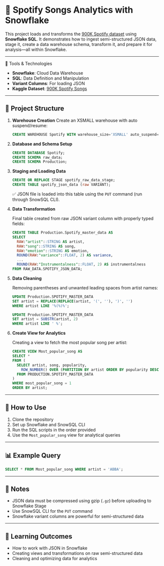 
# 🎵 Spotify Songs Analytics with Snowflake

This project loads and transforms the [900K Spotify dataset](https://www.kaggle.com/datasets/devdope/900k-spotify/data) using **Snowflake SQL**. It demonstrates how to ingest semi-structured JSON data, stage it, create a data warehouse schema, transform it, and prepare it for analysis—all within Snowflake.

---

 🔧 Tools & Technologies

* **Snowflake**: Cloud Data Warehouse
* **SQL**: Data Definition and Manipulation
* **Variant Columns**: For loading JSON
* **Kaggle Dataset**: [900K Spotify Songs](https://www.kaggle.com/datasets/devdope/900k-spotify/data)

---

## 📁 Project Structure

1. **Warehouse Creation**
   Create an XSMALL warehouse with auto suspend/resume:

   ```sql
   CREATE WAREHOUSE Spotify WITH warehouse_size='XSMALL' auto_suspend=60 auto_resume=TRUE;
   ```

2. **Database and Schema Setup**

   ```sql
   CREATE DATABASE Spotify;
   CREATE SCHEMA raw_data;
   CREATE SCHEMA Production;
   ```

3. **Staging and Loading Data**

   ```sql
   CREATE OR REPLACE STAGE spotify_raw_data_stage;
   CREATE TABLE spotify_json_data (raw VARIANT);
   ```

   ✅ JSON file is loaded into this table using the `PUT` command (run through SnowSQL CLI).

4. **Data Transformation**

   Final table created from raw JSON variant column with properly typed fields:

   ```sql
   CREATE TABLE Production.Spotify_master_data AS
   SELECT
     RAW:"artist"::STRING AS artist,
     RAW:"song"::STRING AS song,
     RAW:"emotion"::STRING AS emotion,
     ROUND(RAW:"variance"::FLOAT, 2) AS variance,
     ...
     ROUND(RAW:"Instrumentalness"::FLOAT, 2) AS instrumentalness
   FROM RAW_DATA.SPOTIFY_JSON_DATA;
   ```

5. **Data Cleaning**

   Removing parentheses and unwanted leading spaces from artist names:

   ```sql
   UPDATE Production.SPOTIFY_MASTER_DATA
   SET artist = REPLACE(REPLACE(artist, '(', ''), ')', '')
   WHERE artist LIKE '%(%)%';

   UPDATE Production.SPOTIFY_MASTER_DATA
   SET artist = SUBSTR(artist, 2)
   WHERE artist LIKE ' %';
   ```

6. **Create View for Analytics**

   Creating a view to fetch the most popular song per artist:

   ```sql
   CREATE VIEW Most_popular_song AS
   SELECT *
   FROM (
     SELECT artist, song, popularity,
       ROW_NUMBER() OVER (PARTITION BY artist ORDER BY popularity DESC) AS most_popular_song
     FROM PRODUCTION.SPOTIFY_MASTER_DATA
   )
   WHERE most_popular_song = 1
   ORDER BY artist;
   ```

---

## 🚀 How to Use

1. Clone the repository
2. Set up Snowflake and SnowSQL CLI
3. Run the SQL scripts in the order provided
4. Use the `Most_popular_song` view for analytical queries

---

## 📊 Example Query

```sql
SELECT * FROM Most_popular_song WHERE artist = 'ABBA';
```

---

## 📌 Notes

* JSON data must be compressed using gzip (`.gz`) before uploading to Snowflake Stage
* Use SnowSQL CLI for the `PUT` command
* Snowflake variant columns are powerful for semi-structured data

---

## 🧠 Learning Outcomes

* How to work with JSON in Snowflake
* Creating views and transformations on raw semi-structured data
* Cleaning and optimizing data for analytics

